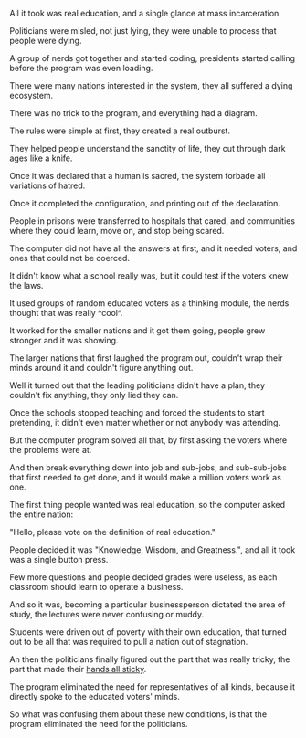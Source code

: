 All it took was real education,
and a single glance at mass incarceration.

Politicians were misled, not just lying,
they were unable to process that people were dying.

A group of nerds got together and started coding,
presidents started calling before the program was even loading.

There were many nations interested in the system,
they all suffered a dying ecosystem.

There was no trick to the program,
and everything had a diagram.

The rules were simple at first,
they created a real outburst.

They helped people understand the sanctity of life,
they cut through dark ages like a knife.

Once it was declared that a human is sacred,
the system forbade all variations of hatred.

Once it completed the configuration,
and printing out of the declaration.

People in prisons were transferred to hospitals that cared,
and communities where they could learn, move on, and stop being scared.

The computer did not have all the answers at first,
and it needed voters, and ones that could not be coerced.

It didn't know what a school really was,
but it could test if the voters knew the laws.

It used groups of random educated voters as a thinking module,
the nerds thought that was really ^cool^.

It worked for the smaller nations and it got them going,
people grew stronger and it was showing.

The larger nations that first laughed the program out,
couldn't wrap their minds around it and couldn't figure anything out.

Well it turned out that the leading politicians didn't have a plan,
they couldn't fix anything, they only lied they can.

Once the schools stopped teaching and forced the students to start pretending,
it didn't even matter whether or not anybody was attending.

But the computer program solved all that,
by first asking the voters where the problems were at.

And then break everything down into job and sub-jobs, and sub-sub-jobs that first needed to get done,
and it would make a million voters work as one.

The first thing people wanted was real education,
so the computer asked the entire nation:

"Hello, please vote on the definition of real education."

People decided it was "Knowledge, Wisdom, and Greatness.",
and all it took was a single button press.

Few more questions and people decided grades were useless,
as each classroom should learn to operate a business.

And so it was, becoming a particular businessperson dictated the area of study,
the lectures were never confusing or muddy.

Students were driven out of poverty with their own education,
that turned out to be all that was required to pull a nation out of stagnation.

An then the politicians finally figured out the part that was really tricky,
the part that made their [hands all sticky][1].

The program eliminated the need for representatives of all kinds,
because it directly spoke to the educated voters' minds.

So what was confusing them about these new conditions,
is that the program eliminated the need for the politicians.

[1]: https://en.wikipedia.org/wiki/List_of_American_state_and_local_politicians_convicted_of_crimes
